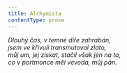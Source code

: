 ```yaml
---
title: Alchymista
contentType: prose
---
```


_Dlouhý čas, v temné díře zahrabán,  
jsem ve křivuli transmutoval zlato,  
můj um, jej získat, stačil však jen na to,  
co v portmonce měl vévoda, můj pán._
